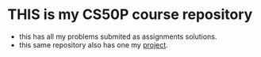 # THIS is my CS50P course repository
- this has all my problems submited as assignments solutions.
- this same repository also has one my  [project](https://github.com/Dbhupendra70/CS50_P/tree/main/project).
  
